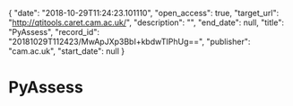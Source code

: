 {
  "date": "2018-10-29T11:24:23.101110", 
  "open_access": true, 
  "target_url": "http://qtitools.caret.cam.ac.uk/", 
  "description": "", 
  "end_date": null, 
  "title": "PyAssess", 
  "record_id": "20181029T112423/MwApJXp3BbI+kbdwTIPhUg==", 
  "publisher": "cam.ac.uk", 
  "start_date": null
}

# PyAssess

